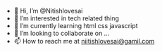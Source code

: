 - 👋 Hi, I’m @Nitishlovesai
- 👀 I’m interested in tech related thing
- 🌱 I’m currently learning html css javascript
- 💞️ I’m looking to collaborate on ...
- 📫 How to reach me at niitishlovesai@gamil.com

<!---
Nitishlovesai/Nitishlovesai is a ✨ special ✨ repository because its `README.md` (this file) appears on your GitHub profile.
You can click the Preview link to take a look at your changes.
--->
